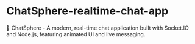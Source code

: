 # ChatSphere-realtime-chat-app
💬 ChatSphere - A modern, real-time chat application built with Socket.IO and Node.js, featuring animated UI and live messaging.
